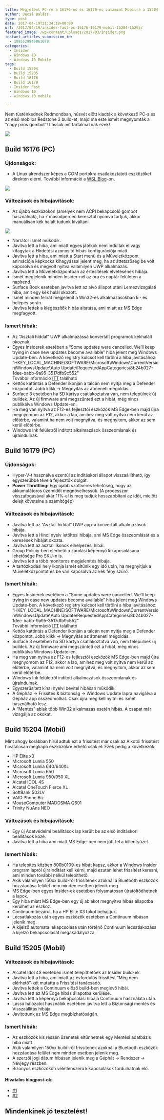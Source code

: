 ```yaml
---
title: Megjelent PC-re a 16176-os és 16179-es valamint Mobilra a 15204-es és 15205-ös build Insider Fast Ring-en!
author: Decsi Balázs
type: post
date: 2017-04-19T21:34:18+00:00
url: /2017/04/19/insider-fast-pc-16176-16179-mobil-15204-15205/
featured_image: /wp-content/uploads/2017/03/insider.png
instant_articles_submission_id:
  - 1885529945061670
categories:
  - Insider
  - Windows 10
  - Windows 10 Mobile
tags:
  - Build 15204
  - Build 15205
  - Build 16176
  - Build 16179
  - Insider Fast
  - Windows 10
  - windows 10 mobile

---
```

Nem tüsténkednek Redmondban, húsvét előtt kiadták a következő PC-s és az első mobilos Redstone 3 build-et, majd ma este ismét megnyomták a &#8220;nagy piros gombot&#8221;! Lássuk mit tartalmaznak ezek!

![](/wp-content/uploads/2017/04/winver.png)

<!--more-->

## Build 16176 (PC)

### Újdonságok:

  * A Linux alrendszer képes a COM portokra csatlakoztatott eszközöket direkten elérni. További információ a [WSL Blog][1]-on.

![](/wp-content/uploads/2017/04/ttys.png)

### Változások és hibajavítások:

  * Az újabb eszközökön (amelyek nem ACPI bekapcsoló gombot használnak), ha 7 másodpercen keresztül nyomva tartjuk, akkor manuálisan kék halált tudunk kiváltani.

![](/wp-content/uploads/2017/04/wp_20170419_22_37_12_pro-1024x576.jpg)

  * Narrátor ismét működik.
  * Javítva lett a hiba, ami miatt egyes játékok nem indultak el vagy kifagytak a Hírdetési azonosító hibás konfigurációja miatt.
  * Javítva lett a hiba, ami miatt a Start menü és a Műveletközpont animációja képkocka kihagyással jelent meg, ha az áttetszőség be volt kapcsolva és megvolt nyitva valamilyen UWP alkalmazás.
  * Javítva lett a Műveletközpontban az értesítések elvetésének hibája.
  * Ismét megjelenik minden Insider-nél az óra és naptár felületen a napirend.
  * Surface Book esetében javítva lett az alvó állapot utáni Lemezvizsgálati hiba, amit egy kék halál okozott.
  * Ismét minden felirat megjelenit a Win32-es alkalmazásokban ki- és belépés során.
  * Javítva lettek a kiegészítők hibás altatása, ami miatt az MS Edge megfagyott.

### Ismert hibák:

  * Az &#8220;Asztali híddal&#8221; UWP alkalmazássá konvertált programok kékhalált okoznak.
  * Egyes Insiderek esetében a “Some updates were cancelled. We’ll keep trying in case new updates become available” hiba jelent meg Windows Update-ben. A következő registry kulcsot kell törölni a hiba javításához: “HKEY\_LOCAL\_MACHINE\SOFTWARE\Microsoft\Windows\CurrentVersion\WindowsUpdate\Auto Update\RequestedAppCategories\8b24b027-1dee-babb-9a95-3517dfb9c552”  
    További információ [ITT][2] található
  * Kettős kattintás a Defender ikonján a tálcán nem nyitja meg a Defender központot. Jobb klikk -> Megnyitás az átmeneti megoldás.
  * Surface 3 esetében ha SD kártya csatlakoztatva van, nem települnek új buildek. Az új firmware ami megszünteti ezt a hibát, még nincs publikálva Windows Update-en.
  * Ha meg van nyitva az F12-es fejlesztői eszközök MS Edge-ben majd újra megnyomom az F12, akkor a lap, amihez meg volt nyitva nem kerül az előtérbe, valamint ha nem volt megnyitva, és megnyitom, akkor az sem kerül előtérbe.
  * Windows Ink felületről indított alkalmazások összeomlanak és újraindulnak.

## Build 16179 (PC)

### Újdonságok:

  * Hyper-V-t használva ezentúl az indításkori állapot visszaállítható, így egyszerűbbé téve a fejlesztők dolgát.
  * **Power Throttling:** Egy újabb szoftveres lehetőség, hogy az akkumulátoros üzemidőt megnövelhessük. (A processzor visszafogásával akár 11%-al is meg tudjuk hosszabbítani az időt, mielőtt delejt követelne a számítógép)

### Változások és hibajavítások:

  * Javítva lett az &#8220;Asztali híddal&#8221; UWP app-á konvertált alkalmazások hibája.
  * Javítva lett a Hindi nyelv letöltési hibája, ami MS Edge összeomlását és a keresések hibáját okozta.
  * Javítva lett az asztali ikonok elhelyezési hibái.
  * Group Policiy-ben elérhető a zárolási képernyő kikapcsolásána lehetősége Pro SKU-n is.
  * Javítva lett a több monitoros megjelenítés hibája.
  * A tartózkodási hely ikonja ismét eltűnik egy idő után, ha megnyitjuk a Műveletközpontot és be van kapcsolva az kék fény szűrő.

### Ismert hibák:

  * Egyes Insiderek esetében a “Some updates were cancelled. We’ll keep trying in case new updates become available” hiba jelent meg Windows Update-ben. A következő registry kulcsot kell törölni a hiba javításához: “HKEY\_LOCAL\_MACHINE\SOFTWARE\Microsoft\Windows\CurrentVersion\WindowsUpdate\Auto Update\RequestedAppCategories\8b24b027-1dee-babb-9a95-3517dfb9c552”  
    További információ [ITT][2] található
  * Kettős kattintás a Defender ikonján a tálcán nem nyitja meg a Defender központot. Jobb klikk -> Megnyitás az átmeneti megoldás.
  * Surface 3 esetében ha SD kártya csatlakoztatva van, nem települnek új buildek. Az új firmware ami megszünteti ezt a hibát, még nincs publikálva Windows Update-en.
  * Ha meg van nyitva az F12-es fejlesztői eszközök MS Edge-ben majd újra megnyomom az F12, akkor a lap, amihez meg volt nyitva nem kerül az előtérbe, valamint ha nem volt megnyitva, és megnyitom, akkor az sem kerül előtérbe.
  * Windows Ink felületről indított alkalmazások összeomlanak és újraindulnak.
  * Egyszerűsített kínai nyelvi bevitel hibásan működik.
  * A Gépház -> Frissítés & biztonság -> Windows Update lapra navigálva a Gépház app összeomolhat. Csak újra meg kell nyitni és ismét használható lesz.
  * A &#8220;Mentés&#8221; ablak több Win32 alkalmazás esetén hibás. A csapat már vizsgálja az okokat.

## Build 15204 (Mobil)

Mint ahogy korábban hírül adtuk ezt a frissítést már csak az Alkotói frissítést hivatalosan megkapó eszközökre érhető csak el: Ezek pedig a következők:

  * HP Elite x3
  * Microsoft Lumia 550
  * Microsoft Lumia 640/640XL
  * Microsoft Lumia 650
  * Microsoft Lumia 950/950 XL
  * Alcatel IDOL 4S
  * Alcatel OneTouch Fierce XL
  * SoftBank 503LV
  * VAIO Phone Biz
  * MouseComputer MADOSMA Q601
  * Trinity NuAns NEO

### Változások és hibajavítások:

  * Egy új Adatvédelmi beállítások lap került be az első indításkori beállítások közé.
  * Javítva lett a hiba ami miatt MS Edge-ben nem jött fel a billentyűzet.

### Ismert hibák:

  * Ha telepítés közben 800b0109-es hibát kapsz, akkor a Windows Insider program lapról újraindítást kell kérni, majd ezután lehet frissítést keresni, ami minden további nélkül telepíthető.
  * Akik valamilyen 150xx build-ről frissítenek azoknál a Bluetooth eszközök hozzáadása felület nem minden esetben jelenik meg.
  * MS Edge-ben egyes Insider-ek esetében folyamatosan újratöltődhetnek a lapok.
  * Egy hiba miatt MS Edge-ben egy új ablakot megnyitva hibás állapotba kerülhet az eszköz.
  * Continuum bezárul, ha a HP Elite X3 tokot behajtjuk.
  * Lecsatlakozás után egyes eszközök esetében a Continuum hibásan jelenik meg.
  * A kijelző automata lekapcsolása után történő Continuum lecsatlakozása a kijelző bekapcsolását megakadályozza.

## Build 15205 (Mobil)

### Változások és hibajavítások:

  * Alcatel Idol 4S esetében ismét telepíthetőek az Insider build-ek.
  * Javítva lett a hiba, ami miatt az évfordulós frissítést &#8220;Még nem elérhető&#8221;-két mutatta a Frissítési tanácsadó.
  * Javítva lettek a Continuum előző build-ben meglévő hibái.
  * Javítva lett az MS Edge hibás állapotba kerülése.
  * Javítva lett a képernyő bekapcsolási hibája Continuum használata után.
  * Lassú hálózatot használók esetében javítva lett a Biztonsági mentés és Visszaállítás hibája.
  * Javítottunk az MS Edge megbízhatóságán.

### Ismert hibák:

  * Az eszközök kis részén üzenetek eltűnhetnek egy Mentési adatbázis hiba miatt.
  * Akik valamilyen 150xx build-ről frissítenek azoknál a Bluetooth eszközök hozzáadása felület nem minden esetben jelenik meg.
  * A szerzői jogi dátum hibásan jelenik meg a Géphát -> Rendszer -> Névjegy részben.
  * Bizonyos eszközökön véletlenszerű kikapcsolások fordulhatnak elő.

#### Hivatalos blogpost-ok:

  * [#1][3]
  * [#2][4]

## Mindenkinek jó tesztelést!

 [1]: https://blogs.msdn.microsoft.com/wsl/
 [2]: https://answers.microsoft.com/en-us/insider/forum/insider_wintp-insider_install/pc-build-install-some-update-were-cancelled/22d428c1-7ce8-4d12-b7bf-2e21c08c0549?tm=1489615923416
 [3]: https://blogs.windows.com/windowsexperience/2017/04/14/announcing-windows-10-insider-preview-build-16176-pc-build-15204-mobile/#OTBuc4EiELBhgAQG.97
 [4]: https://blogs.windows.com/windowsexperience/2017/04/19/announcing-windows-10-insider-preview-build-16179-pc-build-15205-mobile/#6bdm83x6oTFSkVSC.97